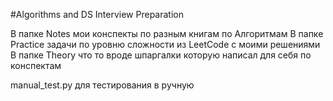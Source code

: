 #Algorithms and DS Interview Preparation

В папке Notes мои конспекты по разным книгам по Алгоритмам
В папке Practice задачи по уровню сложности из LeetCode с моими решениями
В папке Theory что то вроде шпаргалки которую написал для себя по конспектам 

manual_test.py для тестирования в ручную
